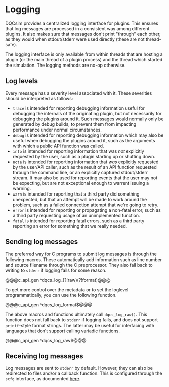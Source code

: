 # Logging

DQCsim provides a centralized logging interface for plugins. This ensures that
log messages are processed in a consistent way among different plugins. It also
makes sure that messages don't print "through" each other, as they would when
stdout/stderr were used directly (these are not thread-safe).

The logging interface is only available from within threads that are hosting a
plugin (or the main thread of a plugin process) and the thread which started
the simulation. The logging methods are no-op otherwise.

## Log levels

Every message has a severity level associated with it. These severities should
be interpreted as follows:

 - `trace` is intended for reporting debugging information useful for debugging
   the internals of the originating plugin, but not necessarily for debugging
   the plugins around it. Such messages would normally only be generated by
   debug builds, to prevent them from impacting performance under normal
   circumstances.
 - `debug` is intended for reporting debugging information which may also be
   useful when debugging the plugins around it, such as the arguments with
   which a public API function was called.
 - `info` is intended for reporting information that was *not* explicitly
   requested by the user, such as a plugin starting up or shutting down.
 - `note` is intended for reporting information that *was* explicitly requested
   by the user/API caller, such as the result of an API function requested
   through the command line, or an explicitly captured stdout/stderr stream. It
   may also be used for reporting events that the user may not be expecting,
   but are not exceptional enough to warrent issuing a warning.
 - `warn` is intended for reporting that a third party did something
   unexpected, but that an attempt will be made to work around the problem,
   such as a failed connection attempt that we're going to retry.
 - `error` is intended for reporting or propagating a non-fatal error, such as
   a third party requesting usage of an unimplemented function.
 - `fatal` is intended for reporting fatal errors, such as a third party
   reporting an error for something that we really needed.

## Sending log messages

The preferred way for C programs to submit log messages is through the
following macros. These automatically add information such as line number and
source filename through the C preprocessor. They also fall back to writing to
`stderr` if logging fails for some reason.

@@@c_api_gen ^dqcs_log_(?!raw)(?!format)@@@

To get more control over the metadata or to set the loglevel programmatically,
you can use the following function.

@@@c_api_gen ^dqcs_log_format$@@@

The above macros and functions ultimately call `dqcs_log_raw()`. This function
does not fall back to `stderr` if logging fails, and does not support
`printf`-style format strings. The latter may be useful for interfacing with
languages that don't support calling variadic functions.

@@@c_api_gen ^dqcs_log_raw$@@@

## Receiving log messages

Log messages are sent to `stderr` by default. However, they can also be
redirected to files and/or a callback function. This is configured through
the `scfg` interface, as documented [here](scfg.apigen.html#log-message-sinks).
